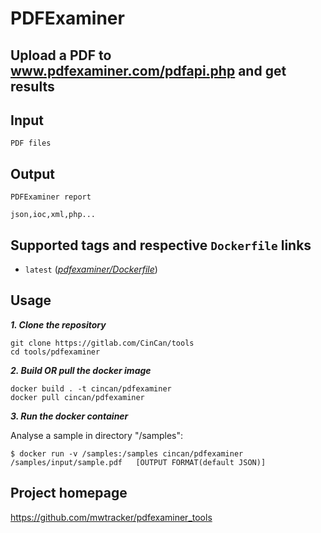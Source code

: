 # PDFExaminer

## Upload a PDF to www.pdfexaminer.com/pdfapi.php and get results

## Input

```
PDF files
```

## Output

```
PDFExaminer report  

json,ioc,xml,php...
```


## Supported tags and respective `Dockerfile` links
* `latest` 
([*pdfexaminer/Dockerfile*](https://gitlab.com/CinCan/dockerfiles/blob/master/pdfexaminer/Dockerfile))

## Usage


***1. Clone the repository***

```
git clone https://gitlab.com/CinCan/tools
cd tools/pdfexaminer
```

***2. Build OR pull the docker image***

```
docker build . -t cincan/pdfexaminer
docker pull cincan/pdfexaminer
```

***3. Run the docker container***

Analyse a sample in directory "/samples":

`$ docker run -v /samples:/samples cincan/pdfexaminer /samples/input/sample.pdf  
[OUTPUT FORMAT(default JSON)]`


## Project homepage

https://github.com/mwtracker/pdfexaminer_tools
